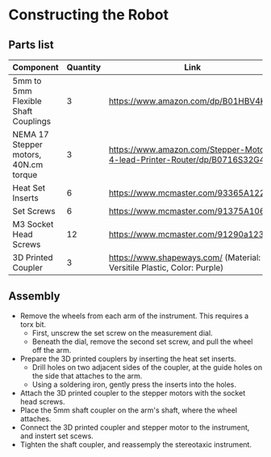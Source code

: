 # Constructing the Robot

## Parts list
| Component                             | Quantity | Link                                                                     |
|---------------------------------------|----------|--------------------------------------------------------------------------|
| 5mm to 5mm Flexible Shaft Couplings   | 3        | https://www.amazon.com/dp/B01HBV4KCE                                     |
| NEMA 17 Stepper motors, 40N.cm torque | 3        | https://www.amazon.com/Stepper-Motor-4-lead-Printer-Router/dp/B0716S32G4 |
| Heat Set Inserts                      | 6        | https://www.mcmaster.com/93365A122                                       |
| Set Screws                            | 6        | https://www.mcmaster.com/91375A106                                       |
| M3 Socket Head Screws                 | 12       | https://www.mcmaster.com/91290a123                                       |
| 3D Printed Coupler                    | 3        | https://www.shapeways.com/ (Material: Versitile Plastic, Color: Purple)  |

## Assembly

* Remove the wheels from each arm of the instrument. This requires a torx bit.
  * First, unscrew the set screw on the measurement dial.
  * Beneath the dial, remove the second set screw, and pull the wheel off the arm.
* Prepare the 3D printed couplers by inserting the heat set inserts.
  * Drill holes on two adjacent sides of the coupler, at the guide holes on the side that attaches to the arm.
  * Using a soldering iron, gently press the inserts into the holes.
* Attach the 3D printed coupler to the stepper motors with the socket head screws.
* Place the 5mm shaft coupler on the arm's shaft, where the wheel attaches.
* Connect the 3D printed coupler and stepper motor to the instrument, and instert set scews.
* Tighten the shaft coupler, and reassemply the stereotaxic instrument. 
